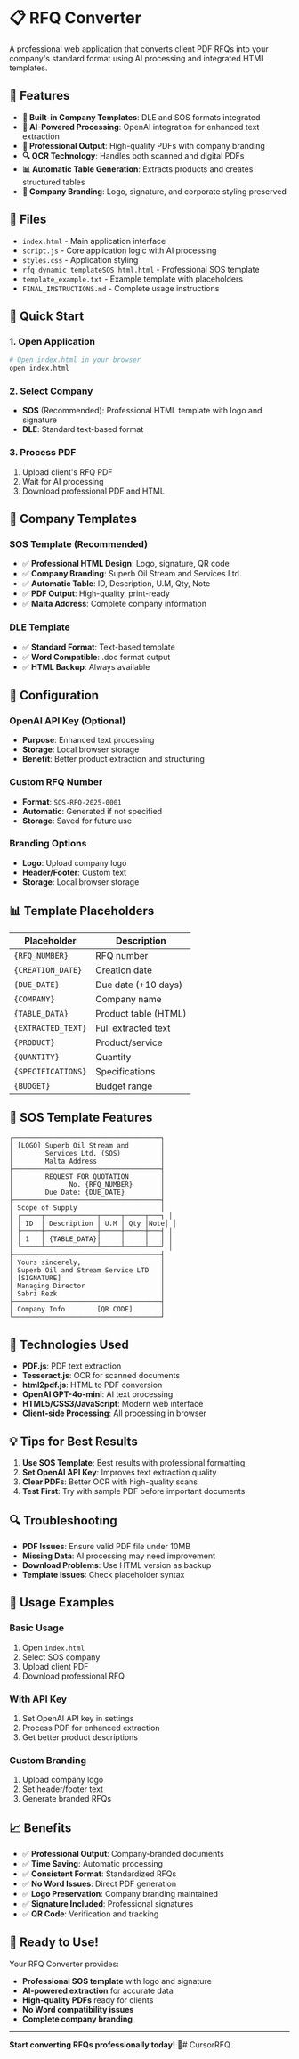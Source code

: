 # 📋 RFQ Converter

A professional web application that converts client PDF RFQs into your company's standard format using AI processing and integrated HTML templates.

## 🚀 Features

- **🏢 Built-in Company Templates**: DLE and SOS formats integrated
- **🤖 AI-Powered Processing**: OpenAI integration for enhanced text extraction
- **📄 Professional Output**: High-quality PDFs with company branding
- **🔍 OCR Technology**: Handles both scanned and digital PDFs
- **📊 Automatic Table Generation**: Extracts products and creates structured tables
- **🎨 Company Branding**: Logo, signature, and corporate styling preserved

## 📁 Files

- `index.html` - Main application interface
- `script.js` - Core application logic with AI processing
- `styles.css` - Application styling
- `rfq_dynamic_templateSOS_html.html` - Professional SOS template
- `template_example.txt` - Example template with placeholders
- `FINAL_INSTRUCTIONS.md` - Complete usage instructions

## 🎯 Quick Start

### 1. **Open Application**
```bash
# Open index.html in your browser
open index.html
```

### 2. **Select Company**
- **SOS** (Recommended): Professional HTML template with logo and signature
- **DLE**: Standard text-based format

### 3. **Process PDF**
1. Upload client's RFQ PDF
2. Wait for AI processing
3. Download professional PDF and HTML

## 🏢 Company Templates

### **SOS Template (Recommended)**
- ✅ **Professional HTML Design**: Logo, signature, QR code
- ✅ **Company Branding**: Superb Oil Stream and Services Ltd.
- ✅ **Automatic Table**: ID, Description, U.M, Qty, Note
- ✅ **PDF Output**: High-quality, print-ready
- ✅ **Malta Address**: Complete company information

### **DLE Template**
- ✅ **Standard Format**: Text-based template
- ✅ **Word Compatible**: .doc format output
- ✅ **HTML Backup**: Always available

## 🔧 Configuration

### **OpenAI API Key (Optional)**
- **Purpose**: Enhanced text processing
- **Storage**: Local browser storage
- **Benefit**: Better product extraction and structuring

### **Custom RFQ Number**
- **Format**: `SOS-RFQ-2025-0001`
- **Automatic**: Generated if not specified
- **Storage**: Saved for future use

### **Branding Options**
- **Logo**: Upload company logo
- **Header/Footer**: Custom text
- **Storage**: Local browser storage

## 📊 Template Placeholders

| Placeholder | Description |
|-------------|-------------|
| `{RFQ_NUMBER}` | RFQ number |
| `{CREATION_DATE}` | Creation date |
| `{DUE_DATE}` | Due date (+10 days) |
| `{COMPANY}` | Company name |
| `{TABLE_DATA}` | Product table (HTML) |
| `{EXTRACTED_TEXT}` | Full extracted text |
| `{PRODUCT}` | Product/service |
| `{QUANTITY}` | Quantity |
| `{SPECIFICATIONS}` | Specifications |
| `{BUDGET}` | Budget range |

## 🎨 SOS Template Features

```
┌─────────────────────────────────────┐
│ [LOGO] Superb Oil Stream and        │
│        Services Ltd. (SOS)          │
│        Malta Address                │
├─────────────────────────────────────┤
│        REQUEST FOR QUOTATION        │
│              No. {RFQ_NUMBER}       │
│        Due Date: {DUE_DATE}         │
├─────────────────────────────────────┤
│ Scope of Supply                     │
│ ┌─────┬─────────────┬─────┬─────┬───┐ │
│ │ ID  │ Description │ U.M │ Qty │Note│ │
│ ├─────┼─────────────┼─────┼─────┼───┤ │
│ │ 1   │ {TABLE_DATA}│     │     │   │ │
│ └─────┴─────────────┴─────┴─────┴───┘ │
├─────────────────────────────────────┤
│ Yours sincerely,                    │
│ Superb Oil and Stream Service LTD   │
│ [SIGNATURE]                         │
│ Managing Director                   │
│ Sabri Rezk                          │
├─────────────────────────────────────┤
│ Company Info        [QR CODE]       │
└─────────────────────────────────────┘
```

## 🔧 Technologies Used

- **PDF.js**: PDF text extraction
- **Tesseract.js**: OCR for scanned documents
- **html2pdf.js**: HTML to PDF conversion
- **OpenAI GPT-4o-mini**: AI text processing
- **HTML5/CSS3/JavaScript**: Modern web interface
- **Client-side Processing**: All processing in browser

## 💡 Tips for Best Results

1. **Use SOS Template**: Best results with professional formatting
2. **Set OpenAI API Key**: Improves text extraction quality
3. **Clear PDFs**: Better OCR with high-quality scans
4. **Test First**: Try with sample PDF before important documents

## 🔍 Troubleshooting

- **PDF Issues**: Ensure valid PDF file under 10MB
- **Missing Data**: AI processing may need improvement
- **Download Problems**: Use HTML version as backup
- **Template Issues**: Check placeholder syntax

## 🚀 Usage Examples

### **Basic Usage**
1. Open `index.html`
2. Select SOS company
3. Upload client PDF
4. Download professional RFQ

### **With API Key**
1. Set OpenAI API key in settings
2. Process PDF for enhanced extraction
3. Get better product descriptions

### **Custom Branding**
1. Upload company logo
2. Set header/footer text
3. Generate branded RFQs

## 📈 Benefits

- ✅ **Professional Output**: Company-branded documents
- ✅ **Time Saving**: Automatic processing
- ✅ **Consistent Format**: Standardized RFQs
- ✅ **No Word Issues**: Direct PDF generation
- ✅ **Logo Preservation**: Company branding maintained
- ✅ **Signature Included**: Professional signatures
- ✅ **QR Code**: Verification and tracking

## 🎉 Ready to Use!

Your RFQ Converter provides:
- **Professional SOS template** with logo and signature
- **AI-powered extraction** for accurate data
- **High-quality PDFs** ready for clients
- **No Word compatibility issues**
- **Complete company branding**

---

**Start converting RFQs professionally today!** 🚀#   C u r s o r R F Q  
 